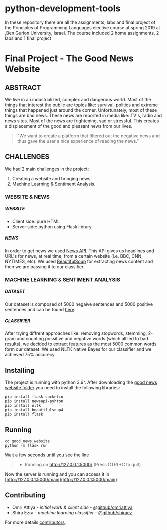 # python-development-tools
In these repository there are all the assignments, labs and final project of the Principles of Programming Languages elective course at spring 2019 at ,Ben Gurion University, Israel.
The course included 2 home assignments, 2 labs and 1 final project

# Final Project - The Good News Website
## ABSTRACT
We live in an industrialized, complex and dangerous world. Most of the things that interest the public are topics like: survival, politics and extreme things that happened just around the corner. Unfortunately, most of these things are bad news. These news are reported in media like: TV's, radio and news sites. Most of the news are frightening, sad or stressful. This creates a displacement of the good and pleasant news from our lives. 
> "We want to create a platform that filtered out the negative news and thus gave the user a nice experience of reading the news."

## CHALLENGES
We had 2 main challenges in the project:
1. Creating a website and bringing news.
2. Machine Learning & Sentiment Analysis.

### WEBSITE & NEWS
##### WEBSITE
- Client side: pure HTML
- Server side: python using Flask library
##### NEWS
In order to get news we used [News API](https://github.com/mattlisiv/newsapi-python).
This API gives us headlines and URL's for news, at real time, from a certain website (i.e. BBC, CNN, NYTIMES, etc).
We used [BeautifulSoup](https://pypi.org/project/beautifulsoup4/) for extracting news content and then we are passing it to our classifier.

### MACHINE LEARNING & SENTIMENT ANALYSIS
##### DATASET
Our dataset is composed of 5000 negaive sentences and 5000 positive sentences and can be found [here](https://www.kaggle.com/chaitanyarahalkar/positive-and-negative-sentences).
##### CLASSIFIER
After trying diffrent approaches like: removing stopwords, stemming, 2-gram and counting possitive and negative words (which all led to bad results), we decided to extract features as the most 5000 common words form our dataset.
We used NLTK Native Bayes for our classifier and we achieved 75% accurecy.

## Installing
The project is running with python 3.6^.
After downloading the [good news website folder](https://github.com/omriattiya/python-development-tools/tree/master/good_news_website) you need to install the following libraries:
```
pip install flask-socketio
pip install newsapi-pyhton
pip install nltk
pip install beautifulsoup4
pip install flask
```
## Running 
```
cd good_news_website
python -m flask run
```
Wait a few seconds until you see the line
> * Running on http://127.0.0.1:5000/ (Press CTRL+C to quit)

Now the server is running and you can access it in [http://127.0.0.1:5000/main](http://127.0.0.1:5000/main)

## Contributing
- Omri Attiya - *initial work & client side* - [@github/omriattiya](https://github.com/omriattiya)
- Shira Ezra - *machine learning classifier* - [@github/shiraez](https://github.com/shiraez)

For more details [contributors](https://github.com/omriattiya/python-development-tools/graphs/contributors).
